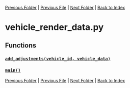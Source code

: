 [Previous Folder](../tiles/named_furniture_filter.md) | [Previous File](update_icons.md) | [Next Folder](../utils/categories.md) | [Back to Index](../../index.md)

# vehicle_render_data.py

## Functions

### [`add_adjustments(vehicle_id, vehicle_data)`](https://github.com/Vaileasys/pz-wiki_parser/blob/main/scripts/tools/vehicle_render_data.py#L148)
### [`main()`](https://github.com/Vaileasys/pz-wiki_parser/blob/main/scripts/tools/vehicle_render_data.py#L163)


[Previous Folder](../tiles/named_furniture_filter.md) | [Previous File](update_icons.md) | [Next Folder](../utils/categories.md) | [Back to Index](../../index.md)
